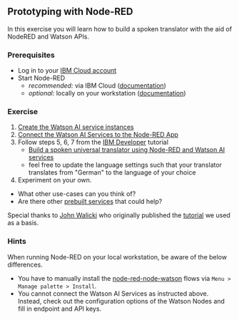## Prototyping with Node-RED

In this exercise you will learn how to build a spoken translator with the aid of NodeRED and Watson APIs.

### Prerequisites
- Log in to your [IBM Cloud account](https://cloud.ibm.com/login)
- Start Node-RED
  - _recommended:_ via IBM Cloud ([documentation](./node-red-cloud)) 
  - _optional:_ locally on your workstation ([documentation](./node-red-local))

### Exercise
1. [Create the Watson AI service instances](./create-watson-services)
2. [Connect the Watson AI Services to the Node-RED App](./connect-watson-services)
3. Follow steps 5, 6, 7 from the [IBM Developer](https://developer.ibm.com/) tutorial 
   - [Build a spoken universal translator using Node-RED and Watson AI services](https://developer.ibm.com/technologies/artificial-intelligence/tutorials/build-universal-translator-nodered-watson-ai-services/)
   - feel free to update the language settings such that your translator translates from "German" to the language of your choice
4. Experiment on your own. 
  - What other use-cases can you think of?
  - Are there other [prebuilt services](https://cloud.ibm.com/catalog?search=label%3Alite%20label%3Aibm_created&category=ai#services) that could help?

Special thanks to [John Walicki](https://developer.ibm.com/technologies/artificial-intelligence/tutorials/build-universal-translator-nodered-watson-ai-services/) who originally published the [tutorial](https://developer.ibm.com/technologies/artificial-intelligence/tutorials/build-universal-translator-nodered-watson-ai-services/) we used as a basis.


### Hints 
When running Node-RED on your local workstation, be aware of the below differences.
- You have to manually install the [node-red-node-watson](https://flows.nodered.org/node/node-red-node-watson) flows via `Menu > Manage palette > Install`.
- You cannot connect the Watson AI Services as instructed above. Instead, check out the configuration options of the Watson Nodes and fill in endpoint and API keys.
